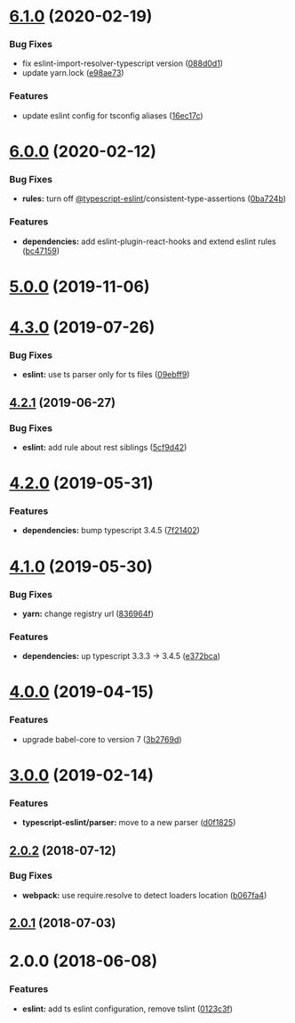 <a name="6.1.0"></a>
# [6.1.0](https://github.com/alfa-laboratory/arui-presets-ts/compare/v6.0.0...v6.1.0) (2020-02-19)


### Bug Fixes

* fix eslint-import-resolver-typescript version ([088d0d1](https://github.com/alfa-laboratory/arui-presets-ts/commit/088d0d1))
* update yarn.lock ([e98ae73](https://github.com/alfa-laboratory/arui-presets-ts/commit/e98ae73))


### Features

* update eslint config for tsconfig aliases ([16ec17c](https://github.com/alfa-laboratory/arui-presets-ts/commit/16ec17c))



<a name="6.0.0"></a>
# [6.0.0](https://github.com/alfa-laboratory/arui-presets-ts/compare/v5.0.0...v6.0.0) (2020-02-12)


### Bug Fixes

* **rules:** turn off [@typescript-eslint](https://github.com/typescript-eslint)/consistent-type-assertions ([0ba724b](https://github.com/alfa-laboratory/arui-presets-ts/commit/0ba724b))


### Features

* **dependencies:** add eslint-plugin-react-hooks and extend eslint rules ([bc47159](https://github.com/alfa-laboratory/arui-presets-ts/commit/bc47159))



<a name="5.0.0"></a>
# [5.0.0](https://github.com/alfa-laboratory/arui-presets-ts/compare/v4.3.0...v5.0.0) (2019-11-06)



<a name="4.3.0"></a>
# [4.3.0](https://github.com/alfa-laboratory/arui-presets-ts/compare/v4.2.1...v4.3.0) (2019-07-26)


### Bug Fixes

* **eslint:** use ts parser only for ts files ([09ebff9](https://github.com/alfa-laboratory/arui-presets-ts/commit/09ebff9))



<a name="4.2.1"></a>
## [4.2.1](https://github.com/alfa-laboratory/arui-presets-ts/compare/v4.2.0...v4.2.1) (2019-06-27)


### Bug Fixes

* **eslint:** add rule about rest siblings ([5cf9d42](https://github.com/alfa-laboratory/arui-presets-ts/commit/5cf9d42))



<a name="4.2.0"></a>
# [4.2.0](https://github.com/alfa-laboratory/arui-presets-ts/compare/v4.1.0...v4.2.0) (2019-05-31)


### Features

* **dependencies:** bump typescript 3.4.5 ([7f21402](https://github.com/alfa-laboratory/arui-presets-ts/commit/7f21402))



<a name="4.1.0"></a>
# [4.1.0](https://github.com/alfa-laboratory/arui-presets-ts/compare/v4.0.0...v4.1.0) (2019-05-30)


### Bug Fixes

* **yarn:** change registry url ([836964f](https://github.com/alfa-laboratory/arui-presets-ts/commit/836964f))


### Features

* **dependencies:** up typescript 3.3.3 -> 3.4.5 ([e372bca](https://github.com/alfa-laboratory/arui-presets-ts/commit/e372bca))



<a name="4.0.0"></a>
# [4.0.0](https://github.com/alfa-laboratory/arui-presets-ts/compare/v3.0.0...v4.0.0) (2019-04-15)


### Features

* upgrade babel-core to version 7 ([3b2769d](https://github.com/alfa-laboratory/arui-presets-ts/commit/3b2769d))



<a name="3.0.0"></a>
# [3.0.0](https://github.com/alfa-laboratory/arui-presets-ts/compare/v2.0.2...v3.0.0) (2019-02-14)


### Features

* **typescript-eslint/parser:** move to a new parser ([d0f1825](https://github.com/alfa-laboratory/arui-presets-ts/commit/d0f1825))



<a name="2.0.2"></a>
## [2.0.2](https://github.com/alfa-laboratory/arui-presets-ts/compare/v2.0.1...v2.0.2) (2018-07-12)


### Bug Fixes

* **webpack:** use require.resolve to detect loaders location ([b067fa4](https://github.com/alfa-laboratory/arui-presets-ts/commit/b067fa4))



<a name="2.0.1"></a>
## [2.0.1](https://github.com/alfa-laboratory/arui-presets-ts/compare/v2.0.0...v2.0.1) (2018-07-03)



<a name="2.0.0"></a>
# 2.0.0 (2018-06-08)


### Features

* **eslint:** add ts eslint configuration, remove tslint ([0123c3f](https://github.com/alfa-laboratory/arui-presets-ts/commit/0123c3f))



